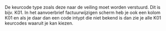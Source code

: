 De keurcode type zoals deze naar de veiling moet worden verstuurd. Dit is bijv. K01. In het aanvoerbrief factuurwijzigen scherm heb je ook een kolom K01 en als je daar dan een code intypt die niet bekend is dan zie je alle K01 keurcodes waaruit je kan kiezen.